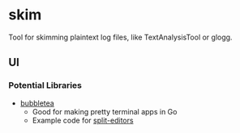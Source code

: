 # skim
Tool for skimming plaintext log files, like TextAnalysisTool or glogg.


## UI

### Potential Libraries

- [bubbletea](https://github.com/charmbracelet/bubbletea)
    - Good for making pretty terminal apps in Go
    - Example code for [split-editors](https://github.com/charmbracelet/bubbletea/tree/master/examples/split-editors)

